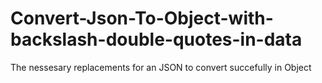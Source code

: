 # Convert-Json-To-Object-with-backslash-double-quotes-in-data
The nessesary replacements for an JSON to convert succefully in Object 

